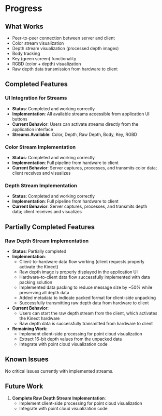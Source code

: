 # Progress

## What Works

- Peer-to-peer connection between server and client
- Color stream visualization
- Depth stream visualization (processed depth images)
- Body tracking
- Key (green screen) functionality
- RGBD (color + depth) visualization
- Raw depth data transmission from hardware to client

## Completed Features

### UI Integration for Streams

- **Status**: Completed and working correctly
- **Implementation**: All available streams accessible from application UI buttons
- **Current Behavior**: Users can activate streams directly from the application interface
- **Streams Available**: Color, Depth, Raw Depth, Body, Key, RGBD

### Color Stream Implementation

- **Status**: Completed and working correctly
- **Implementation**: Full pipeline from hardware to client
- **Current Behavior**: Server captures, processes, and transmits color data; client receives and visualizes

### Depth Stream Implementation

- **Status**: Completed and working correctly
- **Implementation**: Full pipeline from hardware to client
- **Current Behavior**: Server captures, processes, and transmits depth data; client receives and visualizes

## Partially Completed Features

### Raw Depth Stream Implementation

- **Status**: Partially completed
- **Implementation**:
  - Client-to-hardware data flow working (client requests properly activate the Kinect)
  - Raw depth image is properly displayed in the application UI
  - Hardware-to-client data flow successfully implemented with data packing solution
  - Implemented data packing to reduce message size by ~50% while preserving all depth data
  - Added metadata to indicate packed format for client-side unpacking
  - Successfully transmitting raw depth data from hardware to client
- **Current Behavior**:
  - Users can start the raw depth stream from the client, which activates the Kinect hardware
  - Raw depth data is successfully transmitted from hardware to client
- **Remaining Work**:
  - Implement client-side processing for point cloud visualization
  - Extract 16-bit depth values from the unpacked data
  - Integrate with point cloud visualization code

## Known Issues

No critical issues currently with implemented streams.

## Future Work

1. **Complete Raw Depth Stream Implementation**:
   - Implement client-side processing for point cloud visualization
   - Integrate with point cloud visualization code
